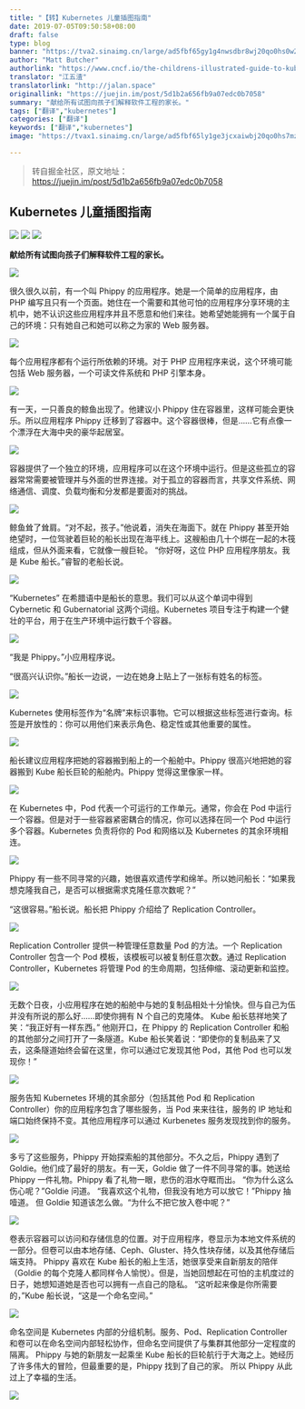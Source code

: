 ```yaml
---
title: "【转】Kubernetes 儿童插图指南"
date: 2019-07-05T09:50:58+08:00
draft: false
type: blog
banner: "https://tva2.sinaimg.cn/large/ad5fbf65gy1g4nwsdbr8wj20qo0hs0w2.jpg"
author: "Matt Butcher"
authorlink: "https://www.cncf.io/the-childrens-illustrated-guide-to-kubernetes/"
translator: "江五渣"
translatorlink: "http://jalan.space"
originallink: "https://juejin.im/post/5d1b2a656fb9a07edc0b7058"
summary: "献给所有试图向孩子们解释软件工程的家长。"
tags: ["翻译","kubernetes"]
categories: ["翻译"]
keywords: ["翻译","kubernetes"]
image: "https://tvax1.sinaimg.cn/large/ad5fbf65ly1ge3jcxaiwbj20qo0hs7mz.jpg"

---
```

>转自掘金社区，原文地址：https://juejin.im/post/5d1b2a656fb9a07edc0b7058

## Kubernetes 儿童插图指南

![](https://tva2.sinaimg.cn/large/ad5fbf65gy1g4nwsdbr8wj20qo0hs0w2.jpg)
![](https://tva2.sinaimg.cn/large/ad5fbf65gy1g4nwt5keovj210u0shmyc.jpg)
![](https://tva2.sinaimg.cn/large/ad5fbf65gy1g4nwteb85hj20qo0hsk5v.jpg)

__献给所有试图向孩子们解释软件工程的家长。__

![](https://tva2.sinaimg.cn/large/ad5fbf65gy1g4nwu2t40sj20qo0hswqv.jpg)

很久很久以前，有一个叫 Phippy 的应用程序。她是一个简单的应用程序，由 PHP 编写且只有一个页面。她住在一个需要和其他可怕的应用程序分享环境的主机中，她不认识这些应用程序并且不愿意和他们来往。她希望她能拥有一个属于自己的环境：只有她自己和她可以称之为家的 Web 服务器。

![](https://tva2.sinaimg.cn/large/ad5fbf65gy1g4nwutz6f2j20qo0hsq90.jpg)

每个应用程序都有个运行所依赖的环境。对于 PHP 应用程序来说，这个环境可能包括 Web 服务器，一个可读文件系统和 PHP 引擎本身。

![](https://tva2.sinaimg.cn/large/ad5fbf65gy1g4nwvduq0mj20qo0hsdu8.jpg)

有一天，一只善良的鲸鱼出现了。他建议小 Phippy 住在容器里，这样可能会更快乐。所以应用程序 Phippy 迁移到了容器中。这个容器很棒，但是……它有点像一个漂浮在大海中央的豪华起居室。

![](https://tva2.sinaimg.cn/large/ad5fbf65gy1g4nwwr0uk3j20qo0hs0zi.jpg)

容器提供了一个独立的环境，应用程序可以在这个环境中运行。但是这些孤立的容器常常需要被管理并与外面的世界连接。对于孤立的容器而言，共享文件系统、网络通信、调度、负载均衡和分发都是要面对的挑战。

![](https://tva2.sinaimg.cn/large/ad5fbf65gy1g4nwx3kj32j20qo0hswr7.jpg)

鲸鱼耸了耸肩。“对不起，孩子。”他说着，消失在海面下。就在 Phippy 甚至开始绝望时，一位驾驶着巨轮的船长出现在海平线上。这艘船由几十个绑在一起的木筏组成，但从外面来看，它就像一艘巨轮。
“你好呀，这位 PHP 应用程序朋友。我是 Kube 船长。”睿智的老船长说。

![](https://tva2.sinaimg.cn/large/ad5fbf65gy1g4nwxm9w44j20qo0hsn3b.jpg)

“Kubernetes” 在希腊语中是船长的意思。我们可以从这个单词中得到 Cybernetic 和 Gubernatorial 这两个词组。Kubernetes 项目专注于构建一个健壮的平台，用于在生产环境中运行数千个容器。

![](https://tva2.sinaimg.cn/large/ad5fbf65gy1g4nwxzqi7vj20qo0hsgxn.jpg)

“我是 Phippy。”小应用程序说。

“很高兴认识你。”船长一边说，一边在她身上贴上了一张标有姓名的标签。

![](https://tva2.sinaimg.cn/large/ad5fbf65gy1g4nwygks8xj20qo0hs0zy.jpg)

Kubernetes 使用标签作为“名牌”来标识事物。它可以根据这些标签进行查询。标签是开放性的：你可以用他们来表示角色、稳定性或其他重要的属性。

![](https://tva2.sinaimg.cn/large/ad5fbf65gy1g4nwyt7gtqj20qo0hsdso.jpg)

船长建议应用程序把她的容器搬到船上的一个船舱中。Phippy 很高兴地把她的容器搬到 Kube 船长巨轮的船舱内。Phippy 觉得这里像家一样。

![](https://tva2.sinaimg.cn/large/ad5fbf65gy1g4nwzc5uqej20qo0hswlp.jpg)

在 Kubernetes 中，Pod 代表一个可运行的工作单元。通常，你会在 Pod 中运行一个容器。但是对于一些容器紧密耦合的情况，你可以选择在同一个 Pod 中运行多个容器。Kubernetes 负责将你的 Pod 和网络以及 Kubernetes 的其余环境相连。

![](https://tva2.sinaimg.cn/large/ad5fbf65gy1g4nwztzwfsj20qo0hsqdi.jpg)

Phippy 有一些不同寻常的兴趣，她很喜欢遗传学和绵羊。所以她问船长：“如果我想克隆我自己，是否可以根据需求克隆任意次数呢？”

“这很容易。”船长说。船长把 Phippy 介绍给了 Replication Controller。

![](https://tva2.sinaimg.cn/large/ad5fbf65gy1g4nx08r8toj20qo0hsdnl.jpg)

Replication Controller 提供一种管理任意数量 Pod 的方法。一个 Replication Controller 包含一个 Pod 模板，该模板可以被复制任意次数。通过 Replication Controller，Kubernetes 将管理 Pod 的生命周期，包括伸缩、滚动更新和监控。

![](https://tva2.sinaimg.cn/large/ad5fbf65gy1g4nx0phj56j20qo0hsnb3.jpg)

无数个日夜，小应用程序在她的船舱中与她的复制品相处十分愉快。但与自己为伍并没有所说的那么好……即使你拥有 N 个自己的克隆体。
Kube 船长慈祥地笑了笑：“我正好有一样东西。”
他刚开口，在 Phippy 的 Replication Controller 和船的其他部分之间打开了一条隧道。Kube 船长笑着说：“即使你的复制品来了又去，这条隧道始终会留在这里，你可以通过它发现其他 Pod，其他 Pod 也可以发现你！”

![](https://tva2.sinaimg.cn/large/ad5fbf65gy1g4nx160hjkj20qo0hsjyp.jpg)

服务告知 Kubernetes 环境的其余部分（包括其他 Pod 和 Replication Controller）你的应用程序包含了哪些服务，当 Pod 来来往往，服务的 IP 地址和端口始终保持不变。其他应用程序可以通过 Kurbenetes 服务发现找到你的服务。

![](https://tva2.sinaimg.cn/large/ad5fbf65gy1g4nx1kbahcj20qo0hsk2e.jpg)

多亏了这些服务，Phippy 开始探索船的其他部分。不久之后，Phippy 遇到了 Goldie。他们成了最好的朋友。有一天，Goldie 做了一件不同寻常的事。她送给 Phippy 一件礼物。Phippy 看了礼物一眼，悲伤的泪水夺眶而出。
“你为什么这么伤心呢？”Goldie 问道。
“我喜欢这个礼物，但我没有地方可以放它！”Phippy 抽噎道。
但 Goldie 知道该怎么做。“为什么不把它放入卷中呢？”

![](https://tva2.sinaimg.cn/large/ad5fbf65gy1g4nx2ibi95j20qo0hsdnp.jpg)

卷表示容器可以访问和存储信息的位置。对于应用程序，卷显示为本地文件系统的一部分。但卷可以由本地存储、Ceph、Gluster、持久性块存储，以及其他存储后端支持。
Phippy 喜欢在 Kube 船长的船上生活，她很享受来自新朋友的陪伴（Goldie 的每个克隆人都同样令人愉悦）。但是，当她回想起在可怕的主机度过的日子，她想知道她是否也可以拥有一点自己的隐私。
“这听起来像是你所需要的，”Kube 船长说，“这是一个命名空间。”

![](https://tva2.sinaimg.cn/large/ad5fbf65gy1g4nx2nyz4uj20qo0hs10l.jpg)

命名空间是 Kubernetes 内部的分组机制。服务、Pod、Replication Controller 和卷可以在命名空间内部轻松协作，但命名空间提供了与集群其他部分一定程度的隔离。
Phippy 与她的新朋友一起乘坐 Kube 船长的巨轮航行于大海之上。她经历了许多伟大的冒险，但最重要的是，Phippy 找到了自己的家。
所以 Phippy 从此过上了幸福的生活。

![](https://tva2.sinaimg.cn/large/ad5fbf65gy1g4nx34vepkj21120shwek.jpg)